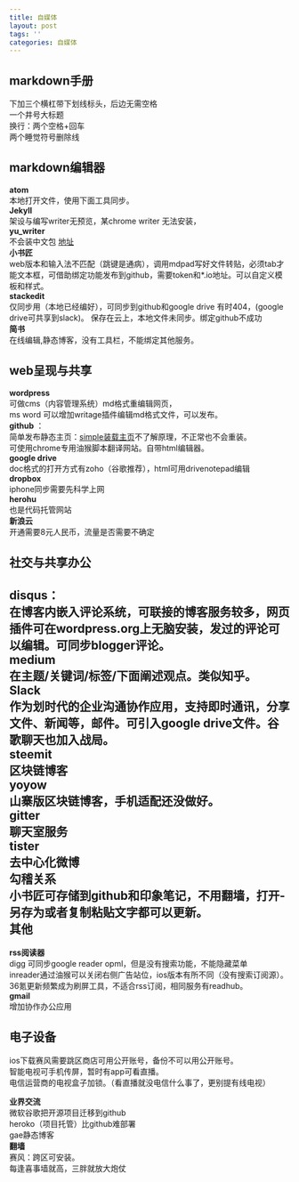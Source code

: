 ```yaml
---
title: 自媒体
layout: post
tags: ''
categories: 自媒体
---
```

markdown手册
---
下加三个横杠带下划线标头，后边无需空格  
一个井号大标题   
换行：两个空格+回车  
两个睡觉符号删除线   

markdown编辑器
---  
**atom**   
本地打开文件，使用下面工具同步。  
**Jekyll**    
架设与编写writer无预览，某chrome writer 无法安装，    
**yu_writer**  
不会装中文包
[地址](https://ivarptr.github.io/yu-writer.site/index.html)  
**小书匠**  
web版本和输入法不匹配（跳键是通病），调用mdpad写好文件转贴，必须tab才能文本框，可借助绑定功能发布到github，需要token和*.io地址。可以自定义模板和样式。  
**stackedit**  
仅同步用（本地已经编好），可同步到github和google drive 有时404，(google drive可共享到slack)。  保存在云上，本地文件未同步。绑定github不成功  
**简书**  
在线编辑,静态博客，没有工具栏，不能绑定其他服务。  

web呈现与共享
---
**wordpress**  
可做cms（内容管理系统）md格式重编辑网页，  
ms word 可以增加writage插件编辑md格式文件，可以发布。  
**github** ：  
简单发布静态主页：[simple装载主页](https://isnowfy.github.io/simple/)不了解原理，不正常也不会重装。   
可使用chrome专用油猴脚本翻译网站。自带html编辑器。  
**google drive**    
doc格式的打开方式有zoho（谷歌推荐），html可用drivenotepad编辑  
**dropbox**  
iphone同步需要先科学上网   
**herohu**  
也是代码托管网站  
**新浪云**   
开通需要8元人民币，流量是否需要不确定  

社交与共享办公
---   
**disqus**：  
在博客内嵌入评论系统，可联接的博客服务较多，网页插件可在wordpress.org上无脑安装，发过的评论可以编辑。可同步blogger评论。     
**medium**  
在主题/关键词/标签/下面阐述观点。类似知乎。  
**Slack**  
作为划时代的企业沟通协作应用，支持即时通讯，分享文件、新闻等，邮件。可引入google drive文件。谷歌聊天也加入战局。  
**steemit**  
区块链博客  
**yoyow**  
山寨版区块链博客，手机适配还没做好。  
**gitter**  
聊天室服务  
**tister**  
去中心化微博   
**勾稽关系**   
小书匠可存储到github和印象笔记，不用翻墙，打开-另存为或者复制粘贴文字都可以更新。  
其他
---
**rss阅读器**  
digg 可同步google reader opml，但是没有搜索功能，不能隐藏菜单  
inreader通过油猴可以关闭右侧广告站位，ios版本有所不同（没有搜索订阅源）。  
36氪更新频繁成为刷屏工具，不适合rss订阅，相同服务有readhub。  
 **gmail**  
增加协作办公应用  

电子设备
---   
 ios下载赛风需要跳区商店可用公开账号，备份不可以用公开账号。   
智能电视可手机传屏，暂时有app可看直播。  
电信运营商的电视盒子加锁。（看直播就没电信什么事了，更别提有线电视）

**业界交流**   
微软谷歌把开源项目迁移到github  
heroko（项目托管）比github难部署   
gae静态博客   
**翻墙**   
赛风：跨区可安装。  
每逢喜事墙就高，三胖就放大炮仗
